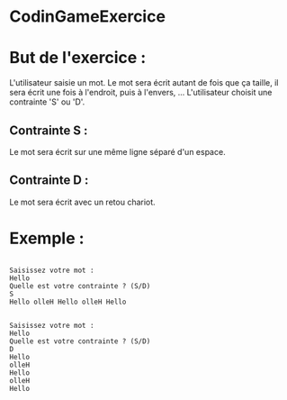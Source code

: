# CodinGameExercice

# But de l'exercice : 
L'utilisateur saisie un mot. 
Le mot sera écrit autant de fois que ça taille, il sera écrit une fois à l'endroit, puis à l'envers, ... 
L'utilisateur choisit une contrainte 'S' ou 'D'.
## Contrainte S : 
Le mot sera écrit sur une même ligne séparé d'un espace. 
## Contrainte D : 
Le mot sera écrit avec un retou chariot. 

# Exemple : 
<pre><code>
Saisissez votre mot : 
Hello
Quelle est votre contrainte ? (S/D)
S
Hello olleH Hello olleH Hello 
</pre></code>

<pre><code>
Saisissez votre mot : 
Hello
Quelle est votre contrainte ? (S/D)
D
Hello
olleH
Hello
olleH
Hello
</pre></code>
